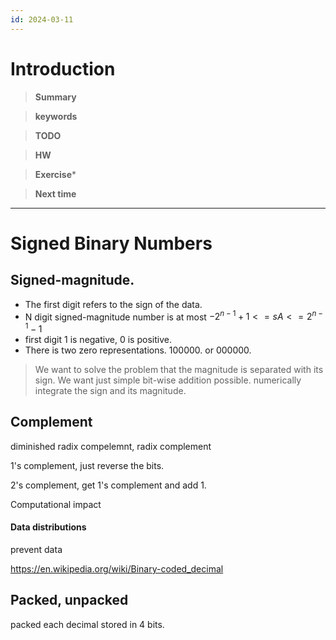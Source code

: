 ```yaml
---
id: 2024-03-11
---
```


# Introduction 

>**Summary**
>

>**keywords**
>

>**TODO**
>

> **HW**

>**Exercise*** 
>

> **Next time**
> 

**********
# Signed Binary Numbers

## Signed-magnitude.
* The first digit refers to the sign of the data.
* N digit signed-magnitude number is at most $-2^{n-1}+1 < = sA < = 2^{n-1}-1$
* first digit 1 is negative, 0 is positive.
* There is two zero representations. 100000. or 000000.

> We want to solve the problem that the magnitude is separated with its sign. 
> We want just simple bit-wise addition possible. 
> numerically integrate the sign and its magnitude. 


## Complement
diminished radix compelemnt, radix complement

1's complement, just reverse the bits.

2's complement, get 1's complement and add 1. 



Computational impact

#### Data distributions
prevent data 


https://en.wikipedia.org/wiki/Binary-coded_decimal

## Packed, unpacked

packed each decimal stored in 4 bits.
